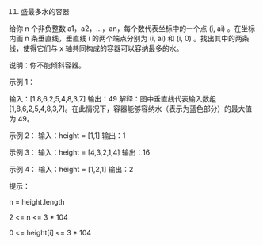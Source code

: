 11. 盛最多水的容器

给你 n 个非负整数 a1，a2，...，an，每个数代表坐标中的一个点 (i, ai) 。在坐标内画 n 条垂直线，垂直线 i 的两个端点分别为 (i, ai) 和 (i, 0) 。找出其中的两条线，使得它们与 x 轴共同构成的容器可以容纳最多的水。

说明：你不能倾斜容器。


示例 1：

输入：[1,8,6,2,5,4,8,3,7]
输出：49
解释：图中垂直线代表输入数组 [1,8,6,2,5,4,8,3,7]。在此情况下，容器能够容纳水（表示为蓝色部分）的最大值为 49。


示例 2：
输入：height = [1,1]
输出：1

示例 3：
输入：height = [4,3,2,1,4]
输出：16

示例 4：
输入：height = [1,2,1]
输出：2


提示：

n = height.length

2 <= n <= 3 * 104

0 <= height[i] <= 3 * 104

